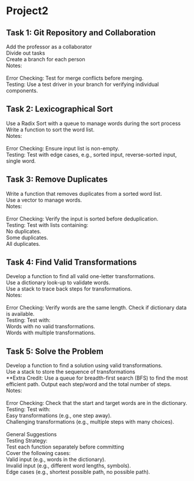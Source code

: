 # Project2

## Task 1: Git Repository and Collaboration
Add the professor as a collaborator\
Divide out tasks\
Create a branch for each person\
Notes:\
\
Error Checking: Test for merge conflicts before merging.\
Testing: Use a test driver in your branch for verifying individual components.

## Task 2: Lexicographical Sort
Use a Radix Sort with a queue to manage words during the sort process\
Write a function to sort the word list.\
Notes:\
\
Error Checking: Ensure input list is non-empty.\
Testing: Test with edge cases, e.g., sorted input, reverse-sorted input, single word.

## Task 3: Remove Duplicates
Write a function that removes duplicates from a sorted word list.\
Use a vector to manage words.\
Notes:\
\
Error Checking: Verify the input is sorted before deduplication.\
Testing: Test with lists containing:\
No duplicates.\
Some duplicates.\
All duplicates.

## Task 4: Find Valid Transformations
Develop a function to find all valid one-letter transformations.\
Use a dictionary look-up to validate words.\
Use a stack to trace back steps for transformations.\
Notes:\
\
Error Checking: Verify words are the same length. Check if dictionary data is available.\
Testing: Test with:\
Words with no valid transformations.\
Words with multiple transformations.

## Task 5: Solve the Problem
Develop a function to find a solution using valid transformations.\
Use a stack to store the sequence of transformations\
**Extra Credit: Use a queue for breadth-first search (BFS) to find the most efficient path.
Output each step/word and the total number of steps.\
Notes:\
\
Error Checking: Check that the start and target words are in the dictionary.\
Testing: Test with:\
Easy transformations (e.g., one step away).\
Challenging transformations (e.g., multiple steps with many choices).\
\
General Suggestions\
Testing Strategy:\
Test each function separately before committing\
Cover the following cases:\
Valid input (e.g., words in the dictionary).\
Invalid input (e.g., different word lengths, symbols).\
Edge cases (e.g., shortest possible path, no possible path).
